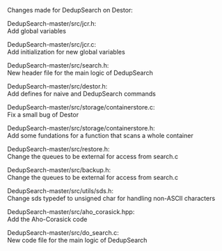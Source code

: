Changes made for DedupSearch on Destor:

DedupSearch-master/src/jcr.h:  
  Add global variables

DedupSearch-master/src/jcr.c:  
  Add initialization for new global variables
  
DedupSearch-master/src/search.h:  
  New header file for the main logic of DedupSearch

DedupSearch-master/src/destor.h:  
  Add defines for naive and DedupSearch commands
  
DedupSearch-master/src/storage/containerstore.c:  
  Fix a small bug of Destor
  
DedupSearch-master/src/storage/containerstore.h:  
  Add some fundations for a function that scans a whole container

DedupSearch-master/src/restore.h:  
  Change the queues to be external for access from search.c

DedupSearch-master/src/backup.h:  
  Change the queues to be external for access from search.c

DedupSearch-master/src/utils/sds.h:  
  Change sds typedef to unsigned char for handling non-ASCII characters

DedupSearch-master/src/aho_corasick.hpp:  
  Add the Aho-Corasick code

DedupSearch-master/src/do_search.c:  
  New code file for the main logic of DedupSearch
